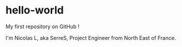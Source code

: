 # hello-world
My first repository on GitHub !

I'm Nicolas L, aka SerreS, Project Engineer from North East of France.
